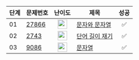 | **단계** | **문제번호** | **난이도** | **제목** | **성공** |
|--------|----------|:---------:|--------|:--------:|
| 01     | [27866](https://www.acmicpc.net/problem/27866) | <img src="../../images/브5.svg" alt="브5" width="25"/> | [문자와 문자열](./05_solution/01_27866.md) | ✅ |
| 02     | [2743](https://www.acmicpc.net/problem/2743) | <img src="../../images/브5.svg" alt="브5" width="25"/> | [단어 길이 재기](./05_solution/02_2743.md) | ✅ |
| 03     | [9086](https://www.acmicpc.net/problem/9086) | <img src="../../images/브5.svg" alt="브5" width="25"/> | [문자열](./05_solution/03_9086.md) | ✅ |

